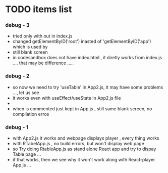 #  TODO items list



### debug - 3
 - tried only <RTableApp/> with out <App/>  in index.js
 - changed getElementByID('root') inasted of 'getElementByID('app') which is used by <App/>
 - still blank screen
 - <RTableApp> in codesandbox does not have index.html , it diretly works from index.js .... that may be difference .....

### debug - 2
- so now we need to try  'useTable' in App2.js, it may have some problems ..., let us see
- it works even with useEffect/useState in App2.js file
-
- when <App2/> is commented  just kept <RTableApp/> in  App.js , still same blank screen, no compilation erros 

### debug - 1
 - with App2.js  it works and webpage displays player , every thing works
 - with RTabelApp.js , no build errors, but won't display web page
 - so Try doing RtableApp.js as stand alone React app and try to dispay Table page ...
 - if that works, then we see why  it won't work along with  React-player App.js  ...